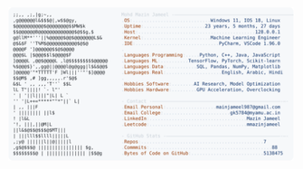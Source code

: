 <picture>
  <source srcset="https://raw.githubusercontent.com/mmazinjameel/mmazinjameel/main/dark_mode.svg?v=1746154952" media="(prefers-color-scheme: dark)">
  <img src="https://raw.githubusercontent.com/mmazinjameel/mmazinjameel/main/light_mode.svg?v=1746154952">
</picture>
